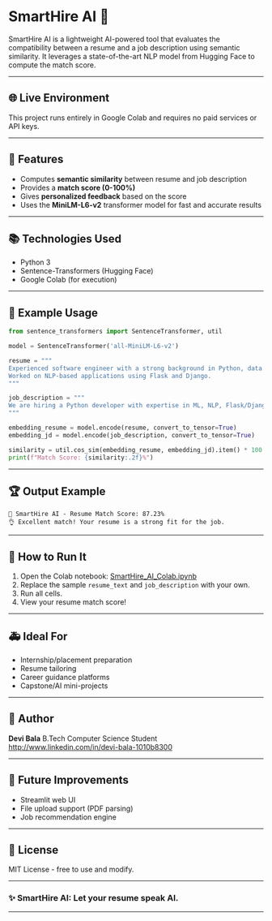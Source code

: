 # SmartHire AI 🧐

SmartHire AI is a lightweight AI-powered tool that evaluates the compatibility between a resume and a job description using semantic similarity. It leverages a state-of-the-art NLP model from Hugging Face to compute the match score.

---

## 🌐 Live Environment

This project runs entirely in Google Colab and requires no paid services or API keys.

---

## 🚀 Features

* Computes **semantic similarity** between resume and job description
* Provides a **match score (0-100%)**
* Gives **personalized feedback** based on the score
* Uses the **MiniLM-L6-v2** transformer model for fast and accurate results

---

## 📚 Technologies Used

* Python 3
* Sentence-Transformers (Hugging Face)
* Google Colab (for execution)

---

## 📃 Example Usage

```python
from sentence_transformers import SentenceTransformer, util

model = SentenceTransformer('all-MiniLM-L6-v2')

resume = """
Experienced software engineer with a strong background in Python, data science, machine learning, and cloud technologies.
Worked on NLP-based applications using Flask and Django.
"""

job_description = """
We are hiring a Python developer with expertise in ML, NLP, Flask/Django, and AWS.
"""

embedding_resume = model.encode(resume, convert_to_tensor=True)
embedding_jd = model.encode(job_description, convert_to_tensor=True)

similarity = util.cos_sim(embedding_resume, embedding_jd).item() * 100
print(f"Match Score: {similarity:.2f}%")
```

---

## 🏆 Output Example

```
🧐 SmartHire AI - Resume Match Score: 87.23%
👌 Excellent match! Your resume is a strong fit for the job.
```

---

## 🚪 How to Run It

1. Open the Colab notebook: [SmartHire\_AI\_Colab.ipynb](https://github.com/your-username/SmartHire-AI/blob/main/SmartHire_AI_Colab.ipynb)
2. Replace the sample `resume_text` and `job_description` with your own.
3. Run all cells.
4. View your resume match score!

---

## 🚑 Ideal For

* Internship/placement preparation
* Resume tailoring
* Career guidance platforms
* Capstone/AI mini-projects

---

## 💼 Author

**Devi Bala**
B.Tech Computer Science Student
http://www.linkedin.com/in/devi-bala-1010b8300

---

## 🔧 Future Improvements

* Streamlit web UI
* File upload support (PDF parsing)
* Job recommendation engine

---

## 💌 License

MIT License - free to use and modify.

---

### ✨ SmartHire AI: Let your resume speak AI.

---

